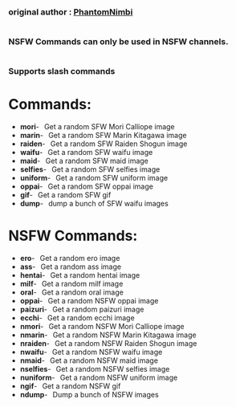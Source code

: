 ### original author : [PhantomNimbi](https://github.com/ghost)
<h1></h1>

### NSFW Commands can only be used in NSFW channels.
<h1></h1>

### Supports slash commands
<h1></h1>

# Commands:

- **mori**-⠀Get a random SFW Mori Calliope image
- **marin**-⠀Get a random SFW Marin Kitagawa image
- **raiden**-⠀Get a random SFW Raiden Shogun image
- **waifu**-⠀Get a random SFW waifu image
- **maid**-⠀Get a random SFW maid image
- **selfies**-⠀Get a random SFW selfies image
- **uniform**-⠀Get a random SFW uniform image
- **oppai**-⠀Get a random SFW oppai image
- **gif**-⠀Get a random SFW gif
- **dump**-⠀dump a bunch of SFW waifu images


# NSFW Commands:

- **ero**-⠀Get a random ero image
- **ass**-⠀Get a random ass image
- **hentai**-⠀Get a random hentai image
- **milf**-⠀Get a random milf image
- **oral**-⠀Get a random oral image
- **oppai**-⠀Get a random NSFW oppai image
- **paizuri**-⠀Get a random paizuri image
- **ecchi**-⠀Get a random ecchi image
- **nmori**-⠀Get a random NSFW Mori Calliope image
- **nmarin**-⠀Get a random NSFW Marin Kitagawa image
- **nraiden**-⠀Get a random NSFW Raiden Shogun image
- **nwaifu**-⠀Get a random NSFW waifu image
- **nmaid**-⠀Get a random NSFW maid image
- **nselfies**-⠀Get a random NSFW selfies image
- **nuniform**-⠀Get a random NSFW uniform image
- **ngif**-⠀Get a random NSFW gif
- **ndump**-⠀Dump a bunch of NSFW images
